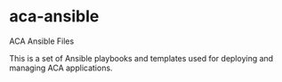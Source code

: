 # aca-ansible
ACA Ansible Files

This is a set of Ansible playbooks and templates used for deploying and managing ACA applications.

